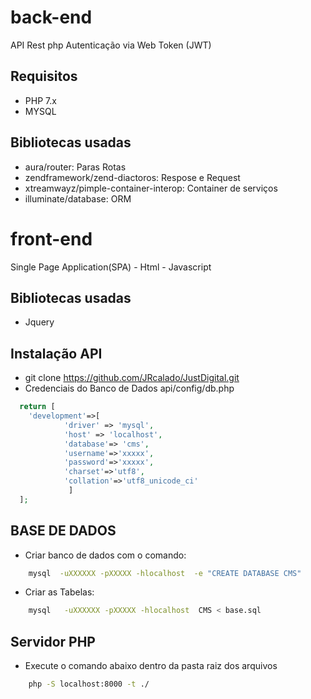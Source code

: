 #  back-end
API Rest php 
Autenticação via Web Token (JWT)
## Requisitos
- PHP 7.x
- MYSQL
## Bibliotecas usadas
- aura/router: Paras Rotas 
- zendframework/zend-diactoros: Respose e Request 
- xtreamwayz/pimple-container-interop: Container de serviços
- illuminate/database: ORM 


#  front-end
Single Page Application(SPA) - Html - Javascript
## Bibliotecas usadas
- Jquery

##  Instalação API
- git clone https://github.com/JRcalado/JustDigital.git
- Credenciais do Banco de Dados  api/config/db.php
```php
  return [
    'development'=>[
            'driver' => 'mysql',
            'host' => 'localhost',
            'database'=> 'cms',
            'username'=>'xxxxx',
            'password'=>'xxxxx',
            'charset'=>'utf8',
            'collation'=>'utf8_unicode_ci'
             ]
  ];
  ```
##  BASE DE DADOS
- Criar banco de dados com o comando:
```bash
    mysql  -uXXXXXX -pXXXXX -hlocalhost  -e "CREATE DATABASE CMS"
 ```
- Criar as Tabelas:
```bash
	mysql   -uXXXXXX -pXXXXX -hlocalhost  CMS < base.sql
```

## Servidor PHP  
- Execute o comando abaixo dentro da pasta raiz dos arquivos
```bash
    php -S localhost:8000 -t ./
```